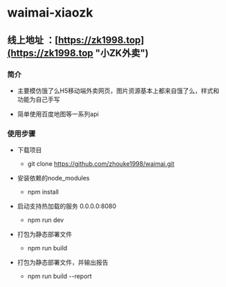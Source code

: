 # waimai-xiaozk

## 线上地址 ：[https://zk1998.top](https://zk1998.top "小ZK外卖")

### 简介

+ 主要模仿饿了么H5移动端外卖网页，图片资源基本上都来自饿了么，样式和功能为自己手写

+ 简单使用百度地图等一系列api

### 使用步骤

+ 下载项目

  - git clone https://github.com/zhouke1998/waimai.git

+ 安装依赖的node_modules
  - npm install

+ 启动支持热加载的服务 0.0.0.0:8080
  - npm run dev

+ 打包为静态部署文件
  - npm run build

+ 打包为静态部署文件，并输出报告
  - npm run build --report

